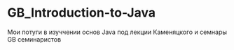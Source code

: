# GB_Introduction-to-Java

Мои потуги в изуччении основ Java под лекции Каменяцкого и семнары GB семинаристов
